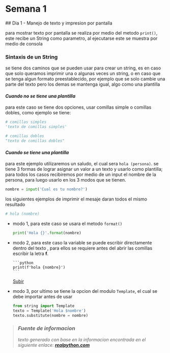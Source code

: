 # Semana 1

<span name="top">
## Dia 1 - Manejo de texto y impresion por pantalla

para mostrar texto por pantalla se realiza por medio
del metodo `print()`, este recibe un String como parametro,
al ejecutarse este se muestra por medio de consola

### Sintaxis de un String

se tiene dos caminos que se pueden usar para crear un string, es en
caso que solo queramos imprimir una o algunas veces un string, o en caso
que se tenga algun formato preestablecido, por ejemplo que se solo cambie
una parte del texto pero los demas se mantenga igual, algo como una plantilla

#### _Cuando no se tiene una plantilla_

para este caso se tiene dos opciones, usar comillas simple o comillas dobles,
como ejemplo se tiene:

```python
# comillas simples
'texto de comillas simples'

# comillas dobles
"texto de comillas dobles"
```

#### _Cuando se tiene una plantilla_

para este ejemplo utilizaremos un saludo, el cual sera `hola (persona)`.
se tiene 3 formas de lograr asignar un valor a un texto y usarlo como plantilla;
para todos los casos recibiremos por medio de un input el nombre de la persona,
para luego usarlo en los 3 modos que se tienen.

```python
nombre = input('Cual es tu nombre?')
```

los siguientes ejemplos de imprimir el mesaje daran todos el mismo resultado

```python
# hola (nombre)
```

-   modo 1, para este caso se usara el metodo `format()`
    ```python
    print('Hola {}'.format(nombre)
    ```
-   modo 2, para este caso la variable se puede escribir directamente dentro del texto
    , para ellos se requiere antes del abrir las comillas escribir la letra **f**.

        ```python
        print(f'hola {nombre}')
        ```

    [Subir](#top)

-   modo 3, por ultimo se tiene la opcion del modulo `Template`, el cual se debe importar
    antes de usar

    ```python
    from string import Template
    texto = Template('Hola $nombre')
    texto.substitute(nombre = nombre)
    ```

> ### _Fuente de informacion_
>
> _texto generado con base en la informacion encontrada en el
> siguiente enlace: [***realpython.com***](https://realpython.com/python-string-formatting/)_
